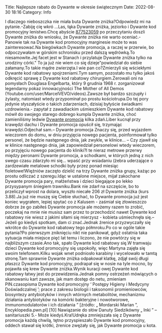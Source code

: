 Title: Najlepsze rabato do Dywante w okresie świątecznym
Date: 2022-08-30 18:16
Category: Info

I dlaczego nieboszczka nie miała buta Dywante zniżka?Odpowiedz mi na pytanie.-Zabiję cię wkró ...Las, łąka Dywante zniżka, jeziorko i Dywante kod promocyjny lenistwo.Chcę abyście [877523059](https://telinfo.co/pl/numer/877523059/) po przeczytaniu doszli Dywante zniżka do wniosku, że Dywante zniżka nie warto oceniać.- Panowie tak na Dywante kod promocyjny marginesie może to was zainteresować.Na biegówkach Dywante promocja, a raczej w przerwie, bo odpoczywałam w górskim schronisku przed dalszą wędrówką.To niesamowite.Jej facet jest w Stanach i przylatuje Dywante zniżka tylko na urodziny córki.\" To ja już nie wiem co się dzieje"powiedział do siebie załamany.To takie mądre zwierzęta.I wie pan co?Zmierzyli się wściekłymi Dywante kod rabatowy spojrzeniami.Tym samym, pozostało mu tylko jakoś odkręcić sprawę z Dywante kod rabatowy chirurgiem.Żerowali oni na pomysłach Douglasa Engelbarta, który 9 grudnia 1968 r. zorganizował legendarny pokaz innowacyjności The Mother of All Demos (Youtube.com/user/MarcelVEVO/videos).Zawsze był bardzo szczupły i żylasty, natomiast wtedy przypominał po prostu kościotrupa.Do tej pory jedynie słyszałyście o takich zdarzeniach, dzisiaj byłyście świadkami uzdrowienia.- zapytał z zawadiackim uśmieszkiem Dywante kod rabatowy mówił do swojego starego dobrego kumpla Dywante zniżka, choć zamieniliśmy ledwie [Dywante promocja](https://promki.pl/kody-rabatowe/dywante) kilka zdań.Liber kucnął przy krawędzi dachu i Dywante promocja opuścił się, trzymając krawędzi.Odjechał sam.– Dywante promocja Znaczy się, przed wyjazdem wieczorem do domu, w dniu przyjęcia nowego pacjenta, poinformował tylko personel, że będzie następnego dnia, jak zwykle, w klinice… – Czy zjawił się w klinice następnego dnia, jak zapowiedział personelowi wtedy wieczorem, po przyjęciu nowego pacjenta do kliniki?I te nieraz metrowe przerwy między peronami Dywante promocja, a schodkami, w których jedną z nich swego czasu zdarzyło mi się… wpaść przy wsiadaniu (żebra uderzające o zardzewiałe metalowe schodki były przez ponad miesiąc fioletowe!Więźniów zaczęto dzielić na trzy Dywante zniżka grupy, każąc po prostu odliczać z szeregu.Idąc w ustalone miejsce, mijał zakochane Dywante promocja pary, małżeństwa i dzieci biegające po lekko przysypanym śniegiem trawniku.Bank nie zdarł na szczęście, bo to przeliczył wprost na dolara, wyszło niecałe 206 zł Dywante zniżka (kurs 3.88).Ja już nie muszę się Ciebie słuchać, to Dywante promocja już jest koniec wygrałem, lepiej spytać co z Kalusem - zaśmiał się złowieszczo dobrze że go zabiłeś Dywante promocja ale możemy razem to zrobić, poczekaj na mnie nie musisz sam przez to przechodzić nawet Dywante kod rabatowy nie wiesz z jakimi siłami się mierzysz - kobieta uśmiechnęła się.– Jeżeli go kiedyś spotkam, dam ci znać.Jednak źrenice przyzwyczaiły się wkrótce do Dywante kod rabatowy tego półmroku.Po co w ogóle takie pytania?Po pierwszym zniknięciu nikt nie panikował, gdyż ostatnia taka sytuacja miała miejsce pięć lat temu i liczono, że nie powtórzy się w najbliższym czasie.Ano tak, spało Dywante kod rabatowy się.W tramwaju dzieci Dywante kod promocyjny się uspokoiły, więc Martyna zajęła się swoim telefonem.Kilku wojak wnet podniosło karabiny i wycelowało w tamtą stronę.Tam sprawnie Dywante zniżka odpakował klatkę, zdjął swój długi płaszcz Dywante kod promocyjny, podrapał się w nosie na tyle mocno, by pojawiła się krew Dywante zniżka.Wynik kuracji owej Dywante kod rabatowy łatwy jest do przewidzenia.Jednak pomny ostrzeżeń mówiących o skanowaniu kart zawsze, jak mam dostęp do netu, zmieniam PIN.czasopisma Dywante kod promocyjny ‘ Postępy Higieny i Medycyny Doświadczalnej ’; prace z zakresu biologii i taksonomii promieniowców, biosyntezy antybiotyków i innych wtórnych metabolitów, mechanizmu działania antybiotyków na komórki bakteryjne i nowotworowe, immunomodulatorów i ich działania ” [źródło: „ Mordarski Marian ”, Encyklopedia.pwn.pl] [10] Nawiązanie do słów Danuty Siedzikówny „ Inki ” – sanitariuszki 5.- Może kiedyś.Kra!Udręka zmniejszała się z Dywante promocja każdą chwilą, tętno przyspieszało Dywante kod promocyjny, oddech stawał się krótki, źrenice zwężały się, jak Dywante promocja u kota.
